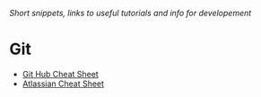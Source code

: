 *Short snippets, links to useful tutorials and info for developement*



# Git

- [Git Hub Cheat Sheet](https://github.github.com/training-kit/downloads/github-git-cheat-sheet.pdf)
- [Atlassian Cheat Sheet](https://www.atlassian.com/dam/jcr:e7e22f25-bba2-4ef1-a197-53f46b6df4a5/SWTM-2088_Atlassian-Git-Cheatsheet.pdf)
